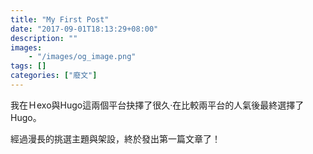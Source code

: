 ```yaml
---
title: "My First Post"
date: "2017-09-01T18:13:29+08:00"
description: ""
images:
    - "/images/og_image.png"
tags: []
categories: ["廢文"]
---
```


我在Ｈexo與Hugo這兩個平台抉擇了很久·在比較兩平台的人氣後最終選擇了Hugo。

<!--more-->

經過漫長的挑選主題與架設，終於發出第一篇文章了！


